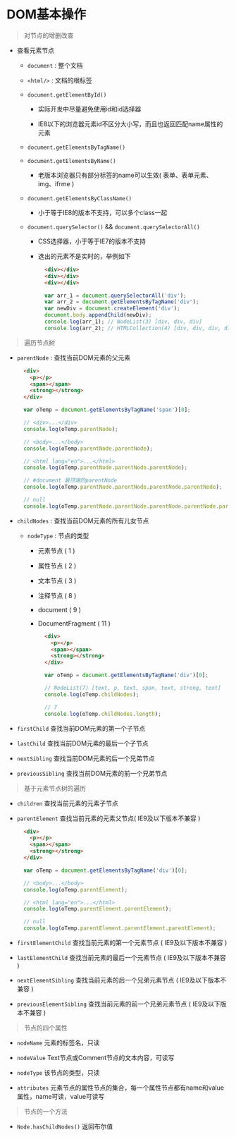 # DOM基本操作

> 对节点的增删改查

  - 查看元素节点

    - ```document``` : 整个文档

    - ```<html/>``` : 文档的根标签

    - ```document.getElementById()```

      - 实际开发中尽量避免使用id和id选择器

      - IE8以下的浏览器元素id不区分大小写，而且也返回匹配name属性的元素

    - ```document.getElementsByTagName()```

    - ```document.getElementsByName()```

      - 老版本浏览器只有部分标签的name可以生效( 表单、表单元素、img、ifrme )

    - ```document.getElementsByClassName()```

      - 小于等于IE8的版本不支持，可以多个class一起

    - ```document.querySelector()``` && ```document.querySelectorAll()```

      - CSS选择器，小于等于IE7的版本不支持

      - 选出的元素不是实时的，举例如下

        ```html
          <div></div>
          <div></div>
          <div></div>
        ```
        ```js
          var arr_1 = document.querySelectorAll('div');
          var arr_2 = document.getElementsByTagName('div');
          var newDiv = document.createElement('div');
          document.body.appendChild(newDiv);
          console.log(arr_1); // NodeList(3) [div, div, div]
          console.log(arr_2); // HTMLCollection(4) [div, div, div, div]
        ```

> 遍历节点树

  - ```parentNode``` : 查找当前DOM元素的父元素

    ```html
      <div>
        <p></p>
        <span></span>
        <strong></strong>
      </div>
    ```
    ```js
      var oTemp = document.getElementsByTagName('span')[0];

      // <div>...</div>
      console.log(oTemp.parentNode);

      // <body>...</body>
      console.log(oTemp.parentNode.parentNode);

      // <html lang="en">...</html>
      console.log(oTemp.parentNode.parentNode.parentNode);

      // #document 最顶端的parentNode
      console.log(oTemp.parentNode.parentNode.parentNode.parentNode);

      // null
      console.log(oTemp.parentNode.parentNode.parentNode.parentNode.parentNode);
    ```

  - ```childNodes``` : 查找当前DOM元素的所有儿女节点

    - ```nodeType``` : 节点的类型

      - 元素节点 ( 1 )
      - 属性节点 ( 2 )
      - 文本节点 ( 3 )
      - 注释节点 ( 8 )
      - document ( 9 )
      - DocumentFragment ( 11 )

        ```html
          <div>
            <p></p>
            <span></span>
            <strong></strong>
          </div>
        ```
        ```js
          var oTemp = document.getElementsByTagName('div')[0];

          // NodeList(7) [text, p, text, span, text, strong, text]
          console.log(oTemp.childNodes);                        

          // 7
          console.log(oTemp.childNodes.length);                 
        ```

  - ```firstChild```        查找当前DOM元素的第一个子节点

  - ```lastChild```         查找当前DOM元素的最后一个子节点

  - ```nextSibling```       查找当前DOM元素的后一个兄弟节点

  - ```previousSibling```   查找当前DOM元素的前一个兄弟节点

> 基于元素节点树的遍历

  - ```children```          查找当前元素的元素子节点

  - ```parentElement```     查找当前元素的元素父节点( IE9及以下版本不兼容 )

    ```html
      <div>
        <p></p>
        <span></span>
        <strong></strong>
      </div>
    ```
    ```js
      var oTemp = document.getElementsByTagName('div')[0];

      // <body>...</body>
      console.log(oTemp.parentElement);                               

      // <html lang="en">...</html>
      console.log(oTemp.parentElement.parentElement);                 

      // null
      console.log(oTemp.parentElement.parentElement.parentElement);   
    ```

  - ```firstElementChild```         查找当前元素的第一个元素节点 ( IE9及以下版本不兼容 )

  - ```lastElementChild```          查找当前元素的最后一个元素节点 ( IE9及以下版本不兼容 )

  - ```nextElementSibling```        查找当前元素的后一个兄弟元素节点 ( IE9及以下版本不兼容 )

  - ```previousElementSibling```    查找当前元素的前一个兄弟元素节点 ( IE9及以下版本不兼容 )

> 节点的四个属性

  - ```nodeName```        元素的标签名，只读

  - ```nodeValue```       Text节点或Comment节点的文本内容，可读写

  - ```nodeType```        该节点的类型，只读

  - ```attributes```      元素节点的属性节点的集合，每一个属性节点都有name和value属性，name可读，value可读写

> 节点的一个方法

  - ```Node.hasChildNodes()```   返回布尔值
